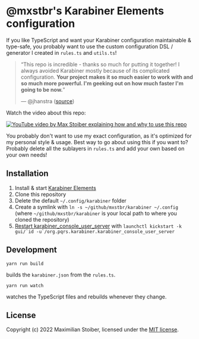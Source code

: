 # @mxstbr's Karabiner Elements configuration

If you like TypeScript and want your Karabiner configuration maintainable & type-safe, you probably want to use the custom configuration DSL / generator I created in `rules.ts` and `utils.ts`!

> “This repo is incredible - thanks so much for putting it together! I always avoided Karabiner mostly because of its complicated configuration. **Your project makes it so much easier to work with and so much more powerful. I'm geeking out on how much faster I'm going to be now.**”
> 
> — @jhanstra ([source](https://github.com/mxstbr/karabiner/pull/4))

Watch the video about this repo:

[![YouTube video by Max Stoiber explaining how and why to use this repo](https://img.youtube.com/vi/j4b_uQX3Vu0/0.jpg)](https://www.youtube.com/watch?v=j4b_uQX3Vu0)

You probably don't want to use my exact configuration, as it's optimized for my personal style & usage. Best way to go about using this if you want to? Probably delete all the sublayers in `rules.ts` and add your own based on your own needs!

## Installation

1. Install & start [Karabiner Elements](https://karabiner-elements.pqrs.org/)
1. Clone this repository
1. Delete the default `~/.config/karabiner` folder
1. Create a symlink with `ln -s ~/github/mxstbr/karabiner ~/.config` (where `~/github/mxstbr/karabiner` is your local path to where you cloned the repository)
1. [Restart karabiner_console_user_server](https://karabiner-elements.pqrs.org/docs/manual/misc/configuration-file-path/) with ```launchctl kickstart -k gui/`id -u`/org.pqrs.karabiner.karabiner_console_user_server```

## Development

```
yarn run build
```

builds the `karabiner.json` from the `rules.ts`.

```
yarn run watch
```

watches the TypeScript files and rebuilds whenever they change.

## License

Copyright (c) 2022 Maximilian Stoiber, licensed under the [MIT license](./LICENSE.md).
